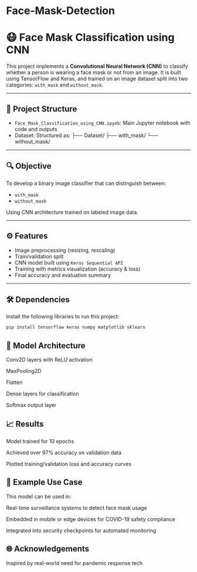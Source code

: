# Face-Mask-Detection
# 😷 Face Mask Classification using CNN

This project implements a **Convolutional Neural Network (CNN)** to classify whether a person is wearing a face mask or not from an image. It is built using TensorFlow and Keras, and trained on an image dataset split into two categories: `with_mask` and `without_mask`.

---

## 📂 Project Structure

- `Face_Mask_Classification_using_CNN.ipynb`: Main Jupyter notebook with code and outputs
- Dataset: Structured as:
├── Dataset/
├── with_mask/
└── without_mask/



---

## 🔍 Objective

To develop a binary image classifier that can distinguish between:
- `with_mask`
- `without_mask`

Using CNN architecture trained on labeled image data.

---

## ⚙️ Features

- Image preprocessing (resizing, rescaling)
- Train/validation split
- CNN model built using `Keras Sequential API`
- Training with metrics visualization (accuracy & loss)
- Final accuracy and evaluation summary

---

## 🛠️ Dependencies

Install the following libraries to run this project:

```bash
pip install tensorflow keras numpy matplotlib sklearn
```

## 🧠 Model Architecture
Conv2D layers with ReLU activation

MaxPooling2D

Flatten

Dense layers for classification

Softmax output layer

## 📈 Results
Model trained for 10 epochs

Achieved over 97% accuracy on validation data

Plotted training/validation loss and accuracy curves

## 📌 Example Use Case
This model can be used in:

Real-time surveillance systems to detect face mask usage

Embedded in mobile or edge devices for COVID-19 safety compliance

Integrated into security checkpoints for automated monitoring


## 🌐 Acknowledgements
Inspired by real-world need for pandemic response tech
